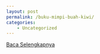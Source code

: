 ```yaml
---
layout: post
permalink: /buku-mimpi-buah-kiwi/
categories:
    - Uncategorized
---
```


[Baca Selengkapnya](/03)